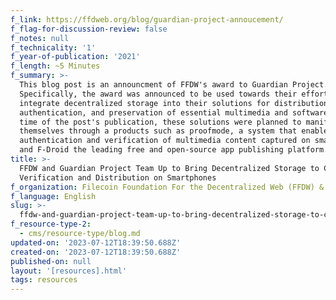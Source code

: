 ```yaml
---
f_link: https://ffdweb.org/blog/guardian-project-annoucement/
f_flag-for-discussion-review: false
f_notes: null
f_technicality: '1'
f_year-of-publication: '2021'
f_length: ~5 Minutes
f_summary: >-
  This blog post is an announcment of FFDW's award to Guardian Project.
  Specifically, the award was announced to be used towards their efforts to
  integrate decentralized storage into their solutions for distribution,
  authentication, and preservation of essential multimedia and software. At the
  time of the post's publication, these solutions were planned to manifest
  themselves through a products such as proofmode, a system that enables
  authentication and verification of multimedia content captured on smartphones,
  and F-Droid the leading free and open-source app publishing platform.
title: >-
  FFDW and Guardian Project Team Up to Bring Decentralized Storage to Content
  Verification and Distribution on Smartphones
f_organization: Filecoin Foundation For the Decentralized Web (FFDW) & Guardian Project
f_language: English
slug: >-
  ffdw-and-guardian-project-team-up-to-bring-decentralized-storage-to-content-verification-and-distribution-on-smartphones
f_resource-type-2:
  - cms/resource-type/blog.md
updated-on: '2023-07-12T18:39:50.688Z'
created-on: '2023-07-12T18:39:50.688Z'
published-on: null
layout: '[resources].html'
tags: resources
---
```



